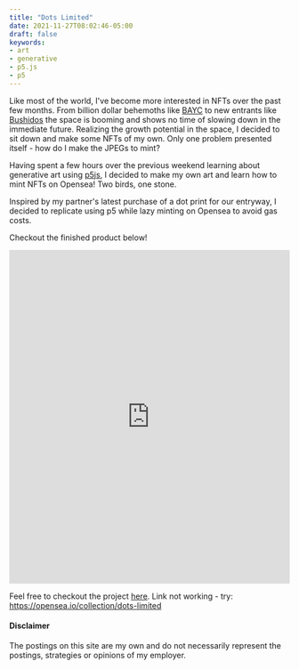 ```yaml
---
title: "Dots Limited"
date: 2021-11-27T08:02:46-05:00
draft: false
keywords:
- art
- generative
- p5.js
- p5
---
```

Like most of the world, I've become more interested in NFTs over the past few months. From billion dollar behemoths like [BAYC](https://opensea.io/collection/boredapeyachtclub) to new entrants like [Bushidos](https://opensea.io/collection/bushidos) the space is booming and shows no time of slowing down in the immediate future. Realizing the growth potential in the space, I decided to sit down and make some NFTs of my own. Only one problem presented itself - how do I make the JPEGs to mint? 

Having spent a few hours over the previous weekend learning about generative art using [p5js](https://p5js.org/), I decided to make my own art and learn how to mint NFTs on Opensea! Two birds, one stone. 

Inspired by my partner's latest purchase of a dot print for our entryway, I decided to replicate using p5 while lazy minting on Opensea to avoid gas costs. 

Checkout the finished product below! 
<iframe src='https://opensea.io/collection/dots-limited?embed=true'
        width='100%'
        height='600'
        frameborder='0'
        allowfullscreen></iframe>

Feel free to checkout the project [here](https://opensea.io/collection/dots-limited).  Link not working - try: https://opensea.io/collection/dots-limited 


#### Disclaimer
The postings on this site are my own and do not necessarily represent the postings, strategies or opinions of my employer.